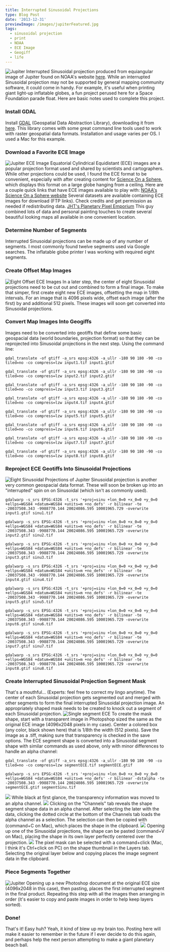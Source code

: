 ```yaml
---
title: Interrupted Sinusoidal Projections
type: Blog Post
date: '2013-12-31'
previewImage: /images/jupiterFeatured.jpg
tags:
  - sinusoidal projection
  - print
  - NOAA
  - ECE Image
  - Geogiff
  - life
---
```

![Jupiter](/images/inturruptedSinusoidal.jpg)
Interrupted Sinusoidal projection produced from equiangular image of Jupiter found on NOAA's website [here](ftp://public.sos.noaa.gov/astronomy/jupiter/still/4096.jpg). While an interrupted Sinusoidal projection may not be supported by general mapping community software, it could come in handy. For example, it's useful when printing giant light-up inflatable globes, a fun project perused here for a Space Foundation parade float. Here are basic notes used to complete this project.

### Install GDAL

Install [GDAL](http://www.gdal.org/) (Geospatial Data Abstraction Library), downloading it from [here](http://trac.osgeo.org/gdal/wiki/DownloadingGdalBinaries). This library comes with some great command line tools used to work with raster geospatial data formats. Installation and usage varies per OS. I used a Mac for this example.

### Download a Favorite ECE Image

![Jupiter ECE Image](/images/jupiterECE.jpg) Equatorial Cylindrical Equidistant (ECE) images are a popular projection format used and shared by scientists and cartographers. While other projections could be used, I found the ECE format to be convenient, especially with after creating content for [Science On a Sphere](/blog/2012/12/18/science-on-the-sphere), which displays this format on a large globe hanging from a ceiling. Here are a couple quick links that have ECE images available to play with: [NOAA's Science On a Sphere website](http://sos.noaa.gov/Datasets/index.html) Several datasets are available containing ECE images for download (FTP links). Check credits and get permission as needed if redistributing data. [JHT's Planetary Pixel Emporium](http://planetpixelemporium.com/planets.html) This guy combined lots of data and personal painting touches to create several beautiful looking maps all available in one convenient location.

### Determine Number of Segments

Interrupted Sinusoidal projections can be made up of any number of segments. I most commonly found twelve segments used via Google searches. The inflatable globe printer I was working with required eight segments.

### Create Offset Map Images

![Eight Offset ECE Images](/images/jupiterECEOffsetEight.jpg) In a later step, the center of eight Sinusoidal projections need to be cut out and combined to form a final image. To make that simper, first create eight new ECE images, offsetting the map in 1/8th intervals. For an image that is 4096 pixels wide, offset each image (after the first) by and additional 512 pixels. These images will soon get converted into Sinusoidal projections.

### Convert Map Images Into Geogiffs

Images need to be converted into geotiffs that define some basic geospacial data (world boundaries, projection format) so that they can be reprojected into Sinusoidal projections in the next step. Using the command line:
```
gdal_translate -of gtiff -a_srs epsg:4326 -a_ullr -180 90 180 -90 -co tiled=no -co compress=lzw input1.tif input1.gtif

gdal_translate -of gtiff -a_srs epsg:4326 -a_ullr -180 90 180 -90 -co tiled=no -co compress=lzw input2.tif input2.gtif

gdal_translate -of gtiff -a_srs epsg:4326 -a_ullr -180 90 180 -90 -co tiled=no -co compress=lzw input3.tif input3.gtif

gdal_translate -of gtiff -a_srs epsg:4326 -a_ullr -180 90 180 -90 -co tiled=no -co compress=lzw input4.tif input4.gtif

gdal_translate -of gtiff -a_srs epsg:4326 -a_ullr -180 90 180 -90 -co tiled=no -co compress=lzw input5.tif input5.gtif

gdal_translate -of gtiff -a_srs epsg:4326 -a_ullr -180 90 180 -90 -co tiled=no -co compress=lzw input6.tif input6.gtif

gdal_translate -of gtiff -a_srs epsg:4326 -a_ullr -180 90 180 -90 -co tiled=no -co compress=lzw input7.tif input7.gtif

gdal_translate -of gtiff -a_srs epsg:4326 -a_ullr -180 90 180 -90 -co tiled=no -co compress=lzw input8.tif input8.gtif
```

### Reproject ECE Geotiffs Into Sinusoidal Projections

![Eight Sinusoidal Projections of Jupiter](/images/jupiter8Sinsusoidal.jpg) Sinusoidal projection is another very common geospacial data format. These will soon be broken up into an "interrupted" spin on on Sinusoidal (which isn't as commonly used).

```
gdalwarp -s_srs EPSG:4326 -t_srs '+proj=sinu +lon_0=0 +x_0=0 +y_0=0 +ellps=WGS84 +datum=WGS84 +units=m +no_defs' -r bilinear -te -20037508.343 -9988770.144 20024086.595 10001965.729 -overwrite input1.gtif sinu1.tif

gdalwarp -s_srs EPSG:4326 -t_srs '+proj=sinu +lon_0=0 +x_0=0 +y_0=0 +ellps=WGS84 +datum=WGS84 +units=m +no_defs' -r bilinear -te -20037508.343 -9988770.144 20024086.595 10001965.729 -overwrite input2.gtif sinu2.tif

gdalwarp -s_srs EPSG:4326 -t_srs '+proj=sinu +lon_0=0 +x_0=0 +y_0=0 +ellps=WGS84 +datum=WGS84 +units=m +no_defs' -r bilinear -te -20037508.343 -9988770.144 20024086.595 10001965.729 -overwrite input3.gtif sinu3.tif

gdalwarp -s_srs EPSG:4326 -t_srs '+proj=sinu +lon_0=0 +x_0=0 +y_0=0 +ellps=WGS84 +datum=WGS84 +units=m +no_defs' -r bilinear -te -20037508.343 -9988770.144 20024086.595 10001965.729 -overwrite input4.gtif sinu4.tif

gdalwarp -s_srs EPSG:4326 -t_srs '+proj=sinu +lon_0=0 +x_0=0 +y_0=0 +ellps=WGS84 +datum=WGS84 +units=m +no_defs' -r bilinear -te -20037508.343 -9988770.144 20024086.595 10001965.729 -overwrite input5.gtif sinu5.tif

gdalwarp -s_srs EPSG:4326 -t_srs '+proj=sinu +lon_0=0 +x_0=0 +y_0=0 +ellps=WGS84 +datum=WGS84 +units=m +no_defs' -r bilinear -te -20037508.343 -9988770.144 20024086.595 10001965.729 -overwrite input6.gtif sinu6.tif

gdalwarp -s_srs EPSG:4326 -t_srs '+proj=sinu +lon_0=0 +x_0=0 +y_0=0 +ellps=WGS84 +datum=WGS84 +units=m +no_defs' -r bilinear -te -20037508.343 -9988770.144 20024086.595 10001965.729 -overwrite input7.gtif sinu7.tif

gdalwarp -s_srs EPSG:4326 -t_srs '+proj=sinu +lon_0=0 +x_0=0 +y_0=0 +ellps=WGS84 +datum=WGS84 +units=m +no_defs' -r bilinear -te -20037508.343 -9988770.144 20024086.595 10001965.729 -overwrite input8.gtif sinu8.tif
```

### Create Interrupted Sinusoidal Projection Segment Mask

That's a mouthful... (Experts: feel free to correct my lingo anytime). The center of each Sinusoidal projection gets segmented out and merged with other segments to form the final interrupted Sinusoidal projection image. An appropriately shaped mask needs to be created to knock out a segment of each Sinusoidal projection. ![Single segment ECE](/images/singleECESegment_0.jpg) To create the mask shape, start with a transparent image in Photopshop sized the same as the original ECE image (4096x2048 pixels in my case). Center a colored box (any color, black shown here) that is 1/8th the width (512 pixels). Save the image as a .tiff, making sure that transparency is checked in the save options. The ECE segment shape is converted into a Sinusoidal segment shape with similar commands as used above, only with minor differences to handle an alpha channel:

```
gdal_translate -of gtiff -a_srs epsg:4326 -a_ullr -180 90 180 -90 -co tiled=no -co compress=lzw segmentECE.tif segmentECE.gtif

gdalwarp -s_srs EPSG:4326 -t_srs '+proj=sinu +lon_0=0 +x_0=0 +y_0=0 +ellps=WGS84 +datum=WGS84 +units=m +no_defs' -r bilinear -dstalpha -te -20037508.343 -9988770.144 20024086.595 10001965.729 -overwrite segmentECE.gtif segmentSinu.tif
```

![](/images/black.jpg) While black at first glance, the transparency information was moved to an alpha channel. ![](/images/segmentSinu.jpg) Clicking on the "Channels" tab reveals the shape segment shape data in an alpha channel. After selecting the later with the data, clicking the dotted circle at the bottom of the Channels tab loads the alpha channel as a selection. The selection can then be copied with (command+C on Mac), which places the shape in the clipboard. ![](/images/sinusoidalSelect1.jpg) Opening up one of the Sinusoidal projections, the shape can be pasted (command+V on Mac), placing the shape in its own layer perfectly centered over the projection. ![](/images/sinusoidalSelect2.jpg) The pixel mask can be selected with a command+click (Mac, I think it's Ctrl+click on PC) on the shape thumbnail in the Layers tab. Selecting the original layer below and copying places the image segment data in the clipboard.

### Piece Segments Together

![Jupiter](/images/inturruptedSinusoidal.jpg) Opening up a new Photoshop document at the original ECE size (4096x2048 in this case), then pasting, places the first interrupted segment in the final product. Repeating this step with all the images then arranging in order (it's easier to copy and paste images in order to help keep layers sorted).

### Done!

That's it! Easy huh? Yeah, it kind of blew up my brain too. Posting here will make it easier to remember in the future if I ever decide to do this again, and perhaps help the next person attempting to make a giant planetary beach ball.
